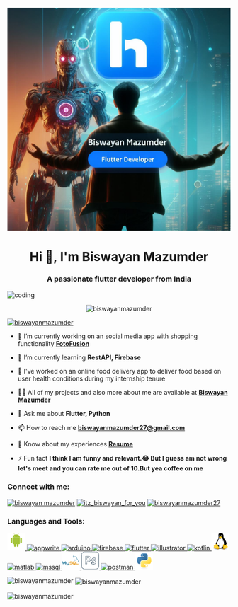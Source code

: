 ![logo](https://github.com/BiswayanMazumder/BiswayanMazumder/blob/main/_ebba1f40-8591-4a6f-b37d-c9d18f2632e3.jpeg)
<h1 align="center">Hi 👋, I'm Biswayan Mazumder</h1>
<h3 align="center">A passionate flutter developer from India</h3>

<img align="center" alt="coding" width="1500" src="https://user-images.githubusercontent.com/55389276/140866485-8fb1c876-9a8f-4d6a-98dc-08c4981eaf70.gif">

<p align="center"> <img src="https://komarev.com/ghpvc/?username=biswayanmazumder&label=Profile%20views&color=0e75b6&style=flat" alt="biswayanmazumder" /> </p>

<p align="left"> <a href="https://github.com/ryo-ma/github-profile-trophy"><img src="https://github-profile-trophy.vercel.app/?username=biswayanmazumder" alt="biswayanmazumder" /></a> </p>

- 🔭 I’m currently working on an social media app with shopping functionality **[FotoFusion](https://github.com/BiswayanMazumder/Fotofusion)**

- 🌱 I’m currently learning **RestAPI, Firebase**

- 🔭 I've worked on an online food delivery app to deliver food based on user health conditions during my internship tenure

- 👨‍💻 All of my projects and also more about me are available at **[Biswayan Mazumder](https://biswayanmazumder.vercel.app/)**

- 💬 Ask me about **Flutter, Python**

- 📫 How to reach me **biswayanmazumder27@gmail.com**

- 📄 Know about my experiences **[Resume](https://docs.google.com/document/d/1AO10jiI3jzUGhJfqdUVx8MJ1IRN3od65/edit?usp=sharing&ouid=108356679216415334433&rtpof=true&sd=true)**

- ⚡ Fun fact **I think I am funny and relevant.😂 But I guess am not wrong let's meet and you can rate me out of 10.But yea coffee on me**

<h3 align="left">Connect with me:</h3>
<p align="left">
<a href="https://linkedin.com/in/biswayan mazumder" target="blank"><img align="center" src="https://raw.githubusercontent.com/rahuldkjain/github-profile-readme-generator/master/src/images/icons/Social/linked-in-alt.svg" alt="biswayan mazumder" height="30" width="40" /></a>
<a href="https://instagram.com/itz_biswayan_for_you" target="blank"><img align="center" src="https://raw.githubusercontent.com/rahuldkjain/github-profile-readme-generator/master/src/images/icons/Social/instagram.svg" alt="itz_biswayan_for_you" height="30" width="40" /></a>
<a href="https://www.leetcode.com/biswayanmazumder27" target="blank"><img align="center" src="https://raw.githubusercontent.com/rahuldkjain/github-profile-readme-generator/master/src/images/icons/Social/leet-code.svg" alt="biswayanmazumder27" height="30" width="40" /></a>
</p>

<h3 align="left">Languages and Tools:</h3>
<p align="left"> <a href="https://developer.android.com" target="_blank" rel="noreferrer"> <img src="https://raw.githubusercontent.com/devicons/devicon/master/icons/android/android-original-wordmark.svg" alt="android" width="40" height="40"/> </a> <a href="https://appwrite.io" target="_blank" rel="noreferrer"> <img src="https://www.vectorlogo.zone/logos/appwriteio/appwriteio-icon.svg" alt="appwrite" width="40" height="40"/> </a> <a href="https://www.arduino.cc/" target="_blank" rel="noreferrer"> <img src="https://cdn.worldvectorlogo.com/logos/arduino-1.svg" alt="arduino" width="40" height="40"/> </a> <a href="https://firebase.google.com/" target="_blank" rel="noreferrer"> <img src="https://www.vectorlogo.zone/logos/firebase/firebase-icon.svg" alt="firebase" width="40" height="40"/> </a> <a href="https://flutter.dev" target="_blank" rel="noreferrer"> <img src="https://www.vectorlogo.zone/logos/flutterio/flutterio-icon.svg" alt="flutter" width="40" height="40"/> </a> <a href="https://www.adobe.com/in/products/illustrator.html" target="_blank" rel="noreferrer"> <img src="https://www.vectorlogo.zone/logos/adobe_illustrator/adobe_illustrator-icon.svg" alt="illustrator" width="40" height="40"/> </a> <a href="https://kotlinlang.org" target="_blank" rel="noreferrer"> <img src="https://www.vectorlogo.zone/logos/kotlinlang/kotlinlang-icon.svg" alt="kotlin" width="40" height="40"/> </a> <a href="https://www.linux.org/" target="_blank" rel="noreferrer"> <img src="https://raw.githubusercontent.com/devicons/devicon/master/icons/linux/linux-original.svg" alt="linux" width="40" height="40"/> </a> <a href="https://www.mathworks.com/" target="_blank" rel="noreferrer"> <img src="https://upload.wikimedia.org/wikipedia/commons/2/21/Matlab_Logo.png" alt="matlab" width="40" height="40"/> </a> <a href="https://www.microsoft.com/en-us/sql-server" target="_blank" rel="noreferrer"> <img src="https://www.svgrepo.com/show/303229/microsoft-sql-server-logo.svg" alt="mssql" width="40" height="40"/> </a> <a href="https://www.mysql.com/" target="_blank" rel="noreferrer"> <img src="https://raw.githubusercontent.com/devicons/devicon/master/icons/mysql/mysql-original-wordmark.svg" alt="mysql" width="40" height="40"/> </a> <a href="https://www.photoshop.com/en" target="_blank" rel="noreferrer"> <img src="https://raw.githubusercontent.com/devicons/devicon/master/icons/photoshop/photoshop-line.svg" alt="photoshop" width="40" height="40"/> </a> <a href="https://postman.com" target="_blank" rel="noreferrer"> <img src="https://www.vectorlogo.zone/logos/getpostman/getpostman-icon.svg" alt="postman" width="40" height="40"/> </a> <a href="https://www.python.org" target="_blank" rel="noreferrer"> <img src="https://raw.githubusercontent.com/devicons/devicon/master/icons/python/python-original.svg" alt="python" width="40" height="40"/> </a> </p>

<p><img align="left" src="https://github-readme-stats.vercel.app/api/top-langs?username=biswayanmazumder&show_icons=true&locale=en&layout=compact" alt="biswayanmazumder" /></p>

<p>&nbsp;<img align="center" src="https://github-readme-stats.vercel.app/api?username=biswayanmazumder&show_icons=true&locale=en" alt="biswayanmazumder" /></p>

<p><img align="center" src="https://github-readme-streak-stats.herokuapp.com/?user=biswayanmazumder&" alt="biswayanmazumder" /></p>


